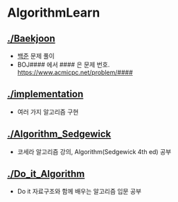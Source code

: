 # AlgorithmLearn

## [./Baekjoon](https://github.com/jhkim988/AlgorithmLearn/tree/main/Baekjoon)
- [백준](https://www.acmicpc.net/) 문제 풀이
- BOJ#### 에서 #### 은 문제 번호. https://www.acmicpc.net/problem/####

## [./implementation](https://github.com/jhkim988/AlgorithmLearn/tree/main/Implementation)
- 여러 가지 알고리즘 구현

## [./Algorithm_Sedgewick](https://github.com/jhkim988/AlgorithmLearn/tree/main/Algorithm_Sedgewick)
- 코세라 알고리즘 강의, Algorithm(Sedgewick 4th ed) 공부

## [./Do_it_Algorithm](https://github.com/jhkim988/AlgorithmLearn/tree/main/Do_it_Algorithm)
- Do it 자료구조와 함께 배우는 알고리즘 입문 공부
